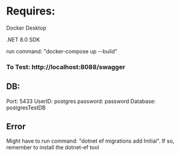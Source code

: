 # Requires:

Docker Desktop

.NET 8.0 SDK

run command: "docker-compose up --build"

### To Test: http://localhost:8088/swagger

## DB:

Port: 5433
UserID: postgres
password: password
Database: postgresTestDB

## Error

Might have to run command: "dotnet ef migrations add Initial". If so, remember to install the dotnet-ef tool
